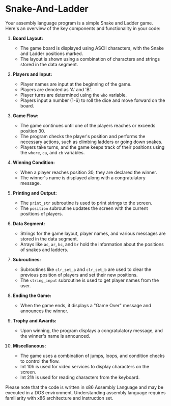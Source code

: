 # Snake-And-Ladder

Your assembly language program is a simple Snake and Ladder game. Here's an overview of the key components and functionality in your code:

1. **Board Layout:**
   - The game board is displayed using ASCII characters, with the Snake and Ladder positions marked.
   - The layout is shown using a combination of characters and strings stored in the data segment.

2. **Players and Input:**
   - Player names are input at the beginning of the game.
   - Players are denoted as 'A' and 'B'.
   - Player turns are determined using the `who` variable.
   - Players input a number (1-6) to roll the dice and move forward on the board.

3. **Game Flow:**
   - The game continues until one of the players reaches or exceeds position 30.
   - The program checks the player's position and performs the necessary actions, such as climbing ladders or going down snakes.
   - Players take turns, and the game keeps track of their positions using the `where`, `ca`, and `cb` variables.

4. **Winning Condition:**
   - When a player reaches position 30, they are declared the winner.
   - The winner's name is displayed along with a congratulatory message.

5. **Printing and Output:**
   - The `print_str` subroutine is used to print strings to the screen.
   - The `position` subroutine updates the screen with the current positions of players.

6. **Data Segment:**
   - Strings for the game layout, player names, and various messages are stored in the data segment.
   - Arrays like `ac`, `ar`, `bc`, and `br` hold the information about the positions of snakes and ladders.

7. **Subroutines:**
   - Subroutines like `clr_set_a` and `clr_set_b` are used to clear the previous position of players and set their new positions.
   - The `string_input` subroutine is used to get player names from the user.

8. **Ending the Game:**
   - When the game ends, it displays a "Game Over" message and announces the winner.

9. **Trophy and Awards:**
   - Upon winning, the program displays a congratulatory message, and the winner's name is announced.

10. **Miscellaneous:**
    - The game uses a combination of jumps, loops, and condition checks to control the flow.
    - Int 10h is used for video services to display characters on the screen.
    - Int 21h is used for reading characters from the keyboard.

Please note that the code is written in x86 Assembly Language and may be executed in a DOS environment. Understanding assembly language requires familiarity with x86 architecture and instruction set.
